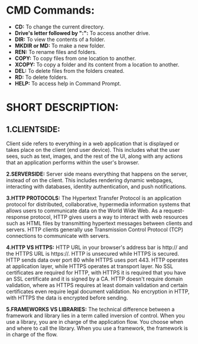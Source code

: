 # CMD Commands:

* **CD:** To change the current directory.
* **Drive's letter followed by ":":** To access another drive.
* **DIR:** To view the contents of a folder. 
* **MKDIR or MD:** To make a new folder.
* **REN:** To rename files and folders.
* **COPY:** To copy files from one location to another.
* **XCOPY:** To copy a folder and its content from a location to another.
* **DEL:** To delete files from the folders created.
* **RD:** To delete folders.
* **HELP:** To access help in Command Prompt.

# SHORT DESCRIPTION:

## 1.CLIENTSIDE:
Client side refers to everything in a web application that is displayed or takes place on the client (end user device). This includes what the user sees, such as text, images, and the rest of the UI, along with any actions that an application performs within the user's browser.

**2.SERVERSIDE:**
Server side means everything that happens on the server, instead of on the client. This includes rendering dynamic webpages, interacting with databases, identity authentication, and push notifications.

**3.HTTP PROTOCOLS:**
The Hypertext Transfer Protocol is an application protocol for distributed, collaborative, hypermedia information systems that allows users to communicate data on the World Wide Web. As a request-response protocol, HTTP gives users a way to interact with web resources such as HTML files by transmitting hypertext messages between clients and servers. HTTP clients generally use Transmission Control Protocol (TCP) connections to communicate with servers.

**4.HTTP VS HTTPS:**
HTTP URL in your browser's address bar is http:// and the HTTPS URL is https://. HTTP is unsecured while HTTPS is secured. HTTP sends data over port 80 while HTTPS uses port 443. HTTP operates at application layer, while HTTPS operates at transport layer. No SSL certificates are required for HTTP, with HTTPS it is required that you have an SSL certificate and it is signed by a CA. HTTP doesn't require domain validation, where as HTTPS requires at least domain validation and certain certificates even require legal document validation. No encryption in HTTP, with HTTPS the data is encrypted before sending.

**5.FRAMEWORKS VS LIBRARIES:**
The technical difference between a framework and library lies in a term called inversion of control. When you use a library, you are in charge of the application flow. You choose when and where to call the library. When you use a framework, the framework is in charge of the flow.